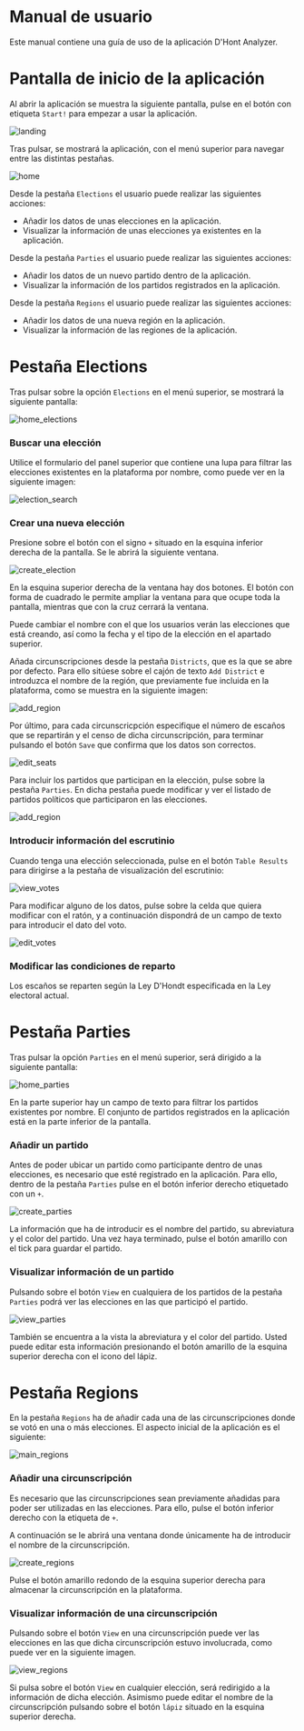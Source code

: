 # Manual de usuario

Este manual contiene una guía de uso de la aplicación D'Hont Analyzer.

# Pantalla de inicio de la aplicación

Al abrir la aplicación se muestra la siguiente pantalla, pulse en el botón con etiqueta `Start!` para empezar a usar la aplicación.

![landing](image/landing.png)

Tras pulsar, se mostrará la aplicación, con el menú superior para navegar entre las distintas pestañas.

![home](image/home.png)

Desde la pestaña `Elections` el usuario puede realizar las siguientes acciones:

* Añadir los datos de unas elecciones en la aplicación.
* Visualizar la información de unas elecciones ya existentes en la aplicación.

Desde la pestaña `Parties` el usuario puede realizar las siguientes acciones:

* Añadir los datos de un nuevo partido dentro de la aplicación.
* Visualizar la información de los partidos registrados en la aplicación.

Desde la pestaña `Regions` el usuario puede realizar las siguientes acciones:

* Añadir los datos de una nueva región en la aplicación.
* Visualizar la información de las regiones de la aplicación.

# Pestaña Elections

Tras pulsar sobre la opción `Elections` en el menú superior, se mostrará la siguiente pantalla:

![home_elections](image/main_elections.png)

### Buscar una elección

Utilice el formulario del panel superior que contiene una lupa para filtrar las elecciones existentes en la plataforma por nombre, como puede ver en la siguiente imagen:

![election_search](image/search_elections.png)

### Crear una nueva elección

Presione sobre el botón con el signo `+` situado en la esquina inferior derecha de la pantalla. Se le abrirá la siguiente ventana.

![create_election](image/create_elections.png)

En la esquina superior derecha de la ventana hay dos botones. El botón con forma de cuadrado le permite ampliar la ventana para que ocupe toda la pantalla, mientras que con la cruz cerrará la ventana.

Puede cambiar el nombre con el que los usuarios verán las elecciones que está creando, así como la fecha y el tipo de la elección en el apartado superior.

Añada circunscripciones desde la pestaña `Districts`, que es la que se abre por defecto. Para ello sitúese sobre el cajón de texto `Add District` e introduzca el nombre de la región, que previamente fue incluida en la plataforma, como se muestra en la siguiente imagen:

![add_region](image/add_region_elections.png)

Por último, para cada circunscricpción especifique el número de escaños que se repartirán y el censo de dicha circunscripción, para terminar pulsando el botón `Save` que confirma que los datos son correctos.

![edit_seats](image/edit_seats_elections.png)

Para incluir los partidos que participan en la elección, pulse sobre la pestaña `Parties`. En dicha pestaña puede modificar y ver el listado de  partidos políticos que participaron en las elecciones.

![add_region](image/add_parties_elections.png)

### Introducir información del escrutinio

Cuando tenga una elección seleccionada, pulse en el botón `Table Results` para dirigirse a la pestaña de visualización del escrutinio:

![view_votes](image/view_votes_elections.png)

Para modificar alguno de los datos, pulse sobre la celda que quiera modificar con el ratón, y a continuación dispondrá de un campo de texto para introducir el dato del voto.

![edit_votes](image/edit_votes_elections.png)

### Modificar las condiciones de reparto

Los escaños se reparten según la Ley D'Hondt especificada en la Ley electoral actual.

# Pestaña Parties

Tras pulsar la opción `Parties` en el menú superior, será dirigido a la siguiente pantalla:

![home_parties](image/main_parties.png)

En la parte superior hay un campo de texto para filtrar los partidos existentes por nombre. El conjunto de partidos registrados en la aplicación está en la parte inferior de la pantalla.

### Añadir un partido

Antes de poder ubicar un partido como participante dentro de unas elecciones, es necesario que esté registrado en la aplicación. Para ello, dentro de la pestaña `Parties` pulse en el botón inferior derecho etiquetado con un `+`.

![create_parties](image/create_parties.png)

La información que ha de introducir es el nombre del partido, su abreviatura y el color del partido. Una vez haya terminado, pulse el botón amarillo con el tick para guardar el partido.

### Visualizar información de un partido

Pulsando sobre el botón `View` en cualquiera de los partidos de la pestaña `Parties` podrá ver las elecciones en las que participó el partido.

![view_parties](image/view_parties.png)

También se encuentra a la vista la abreviatura y el color del partido. Usted puede editar esta información presionando el botón amarillo de la esquina superior derecha con el icono del lápiz.

# Pestaña Regions

En la pestaña `Regions` ha de añadir cada una de las circunscripciones donde se votó en una o más elecciones. El aspecto inicial de la aplicación es el siguiente:

![main_regions](image/main_regions.png)

### Añadir una circunscripción

Es necesario que las circunscripciones sean previamente añadidas para poder ser utilizadas en las elecciones. Para ello, pulse el botón inferior derecho con la etiqueta de `+`.

A continuación se le abrirá una ventana donde únicamente ha de introducir el nombre de la circunscripción.

![create_regions](image/create_regions.png)

Pulse el botón amarillo redondo de la esquina superior derecha para almacenar la circunscripción en la plataforma.

### Visualizar información de una circunscripción

Pulsando sobre el botón `View` en una circunscripción puede ver las elecciones en las que dicha circunscripción estuvo involucrada, como puede ver en la siguiente imagen.

![view_regions](image/view_regions.png)

Si pulsa sobre el botón `View` en cualquier elección, será redirigido a la información de dicha elección. Asimismo puede editar el nombre de la circunscripción pulsando sobre el botón `lápiz` situado en la esquina superior derecha.

